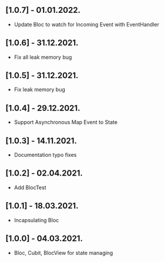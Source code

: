 ## [1.0.7] - 01.01.2022.

- Update Bloc to watch for Incoming Event with EventHandler

## [1.0.6] - 31.12.2021.

* Fix all leak memory bug

## [1.0.5] - 31.12.2021.

* Fix leak memory bug

## [1.0.4] - 29.12.2021.

* Support Asynchronous Map Event to State

## [1.0.3] - 14.11.2021.

* Documentation typo fixes

## [1.0.2] - 02.04.2021.

* Add BlocTest

## [1.0.1] - 18.03.2021.

* Incapsulating Bloc

## [1.0.0] - 04.03.2021.

* Bloc, Cubit, BlocView for state managing
